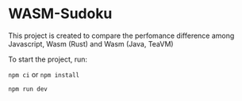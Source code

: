 # WASM-Sudoku

This project is created to compare the perfomance difference among Javascript, Wasm (Rust) and Wasm (Java, TeaVM)

To start the project, run:

`npm ci` or `npm install`

`npm run dev`

